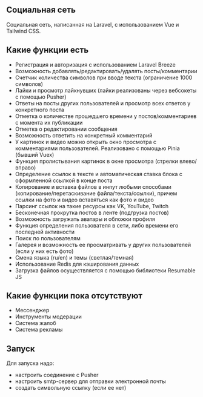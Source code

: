 ## Социальная сеть

Социальная сеть, написанная на Laravel, с использованием Vue и Tailwind CSS.

## Какие функции есть
- Регистрация и авторизация с использованием Laravel Breeze
- Возможность добавлять/редактировать/удалять посты/комментарии
- Счетчик количества символов при вводе текста (ограничение 1000 символов)
- Лайки и просмотр лайкнувших (лайки реализованы через вебсокеты с помощью Pusher)
- Ответы на посты других пользователей и просмотр всех ответов у конкретного поста
- Отметка о количестве прошедшего времени у постов/комментариев с момента их публикации
- Отметка о редактировании сообщения
- Возможность ответить на конкретный комментарий
- У картинок и видео можно открыть окно просмотра с комментариями пользователей. Реализовано с помощью Pinia (бывший Vuex)
- Функция пролистывания картинок в окне просмотра (стрелки влево/вправо)
- Определение ссылок в тексте и автоматическая ставка блока с оформленной ссылкой в конце поста
- Копирование и вставка файлов в инпут любыми способами (копирование/перетаскивание файла/текста/ссылки), причем ссылки на фото и видео вставяться как фото и видео
- Парсинг ссылок на такие ресурсы как VK, YouTube, Twitch
- Бесконечная прокрутка постов в ленте (подгрузка постов)
- Возможность загружать аватары и обложки профиля
- Функция определения пользователя в сети, либо времени его последней активности
- Поиск по пользователям
- Галерея и возможность ее просматривать у других пользователей (если у них есть фото)
- Смена языка (ru/en) и темы (светлая/темная)
- Использование Redis для кэширования данных
- Загрузка файлов осуществляется с помощью библиотеки Resumable JS

## Какие функции пока отсутствуют
- Мессенджер
- Инструменты модерации
- Система жалоб
- Система рекламы

## Запуск
Для запуска надо:
- настроить соединение с Pusher
- настроить smtp-сервер для отправки электронной почты
- создать символьную ссылку (если ее нет)
